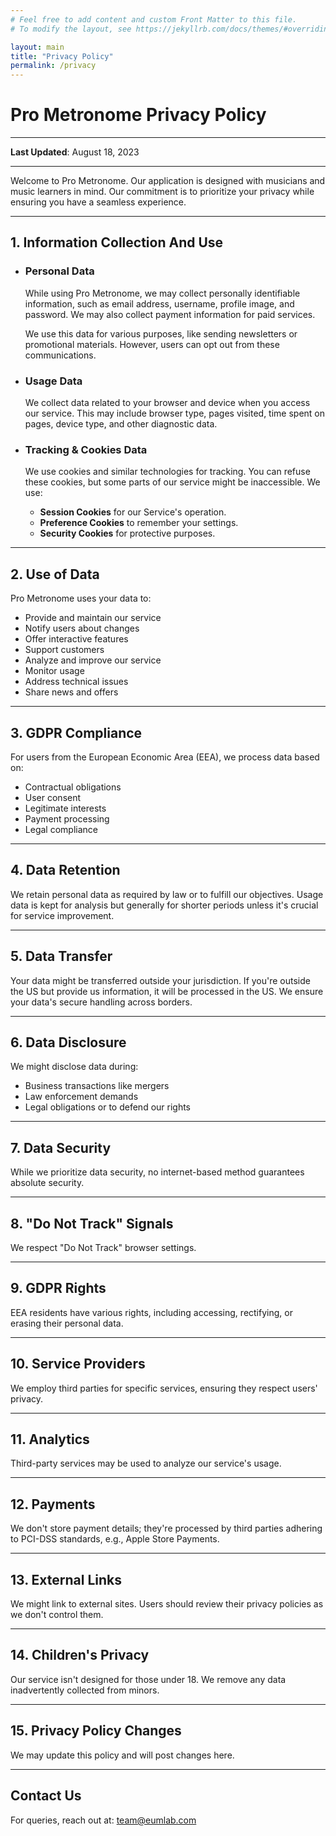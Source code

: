 ```yaml
---
# Feel free to add content and custom Front Matter to this file.
# To modify the layout, see https://jekyllrb.com/docs/themes/#overriding-theme-defaults

layout: main
title: "Privacy Policy"
permalink: /privacy
---
```


# **Pro Metronome Privacy Policy**

---

**Last Updated**: August 18, 2023

---

Welcome to Pro Metronome. Our application is designed with musicians and music learners in mind. Our commitment is to prioritize your privacy while ensuring you have a seamless experience.

---

## **1. Information Collection And Use**

- ### **Personal Data**

    While using Pro Metronome, we may collect personally identifiable information, such as email address, username, profile image, and password. We may also collect payment information for paid services.

    We use this data for various purposes, like sending newsletters or promotional materials. However, users can opt out from these communications.

- ### **Usage Data**

    We collect data related to your browser and device when you access our service. This may include browser type, pages visited, time spent on pages, device type, and other diagnostic data.

- ### **Tracking & Cookies Data**

    We use cookies and similar technologies for tracking. You can refuse these cookies, but some parts of our service might be inaccessible. We use:

    - **Session Cookies** for our Service's operation.
    - **Preference Cookies** to remember your settings.
    - **Security Cookies** for protective purposes.

---

## **2. Use of Data**

Pro Metronome uses your data to:

- Provide and maintain our service
- Notify users about changes
- Offer interactive features
- Support customers
- Analyze and improve our service
- Monitor usage
- Address technical issues
- Share news and offers

---

## **3. GDPR Compliance**

For users from the European Economic Area (EEA), we process data based on:

- Contractual obligations
- User consent
- Legitimate interests
- Payment processing
- Legal compliance

---

## **4. Data Retention**

We retain personal data as required by law or to fulfill our objectives. Usage data is kept for analysis but generally for shorter periods unless it's crucial for service improvement.

---

## **5. Data Transfer**

Your data might be transferred outside your jurisdiction. If you're outside the US but provide us information, it will be processed in the US. We ensure your data's secure handling across borders.

---

## **6. Data Disclosure**

We might disclose data during:

- Business transactions like mergers
- Law enforcement demands
- Legal obligations or to defend our rights

---

## **7. Data Security**

While we prioritize data security, no internet-based method guarantees absolute security.

---

## **8. "Do Not Track" Signals**

We respect "Do Not Track" browser settings.

---

## **9. GDPR Rights**

EEA residents have various rights, including accessing, rectifying, or erasing their personal data.

---

## **10. Service Providers**

We employ third parties for specific services, ensuring they respect users' privacy.

---

## **11. Analytics**

Third-party services may be used to analyze our service's usage.

---

## **12. Payments**

We don't store payment details; they're processed by third parties adhering to PCI-DSS standards, e.g., Apple Store Payments.

---

## **13. External Links**

We might link to external sites. Users should review their privacy policies as we don't control them.

---

## **14. Children's Privacy**

Our service isn't designed for those under 18. We remove any data inadvertently collected from minors.

---

## **15. Privacy Policy Changes**

We may update this policy and will post changes here.

---

## **Contact Us**

For queries, reach out at: [team@eumlab.com](mailto:team@eumlab.com)

